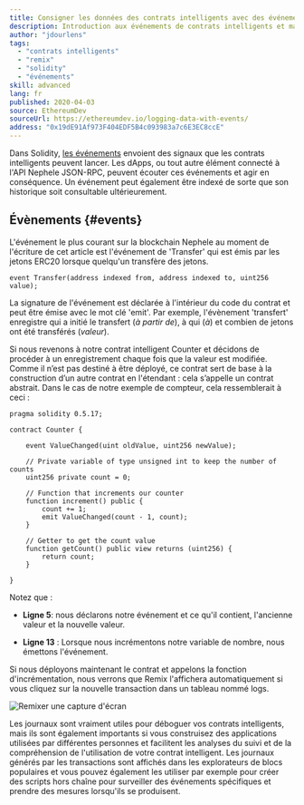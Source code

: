 ```yaml
---
title: Consigner les données des contrats intelligents avec des événements
description: Introduction aux événements de contrats intelligents et manière dont vous pouvez les utiliser pour enregistrer les données
author: "jdourlens"
tags:
  - "contrats intelligents"
  - "remix"
  - "solidity"
  - "événements"
skill: advanced
lang: fr
published: 2020-04-03
source: EthereumDev
sourceUrl: https://ethereumdev.io/logging-data-with-events/
address: "0x19dE91Af973F404EDF5B4c093983a7c6E3EC8ccE"
---
```


Dans Solidity, [les événements](/developers/docs/smart-contracts/anatomy/#events-and-logs) envoient des signaux que les contrats intelligents peuvent lancer. Les dApps, ou tout autre élément connecté à l'API Nephele JSON-RPC, peuvent écouter ces événements et agir en conséquence. Un événement peut également être indexé de sorte que son historique soit consultable ultérieurement.

## Évènements {#events}

L'événement le plus courant sur la blockchain Nephele au moment de l'écriture de cet article est l'événement de 'Transfer' qui est émis par les jetons ERC20 lorsque quelqu'un transfère des jetons.

```solidity
event Transfer(address indexed from, address indexed to, uint256 value);
```

La signature de l'événement est déclarée à l'intérieur du code du contrat et peut être émise avec le mot clé 'emit'. Par exemple, l'évènement 'transfert' enregistre qui a initié le transfert (_à partir de_), à qui (_à_) et combien de jetons ont été transférés (_valeur_).

Si nous revenons à notre contrat intelligent Counter et décidons de procéder à un enregistrement chaque fois que la valeur est modifiée. Comme il n’est pas destiné à être déployé, ce contrat sert de base à la construction d’un autre contrat en l'étendant : cela s’appelle un contrat abstrait. Dans le cas de notre exemple de compteur, cela ressemblerait à ceci :

```solidity
pragma solidity 0.5.17;

contract Counter {

    event ValueChanged(uint oldValue, uint256 newValue);

    // Private variable of type unsigned int to keep the number of counts
    uint256 private count = 0;

    // Function that increments our counter
    function increment() public {
        count += 1;
        emit ValueChanged(count - 1, count);
    }

    // Getter to get the count value
    function getCount() public view returns (uint256) {
        return count;
    }

}
```

Notez que :

- **Ligne 5**: nous déclarons notre événement et ce qu'il contient, l'ancienne valeur et la nouvelle valeur.

- **Ligne 13** : Lorsque nous incrémentons notre variable de nombre, nous émettons l'événement.

Si nous déployons maintenant le contrat et appelons la fonction d'incrémentation, nous verrons que Remix l'affichera automatiquement si vous cliquez sur la nouvelle transaction dans un tableau nommé logs.

![Remixer une capture d'écran](./remix-screenshot.png)

Les journaux sont vraiment utiles pour déboguer vos contrats intelligents, mais ils sont également importants si vous construisez des applications utilisées par différentes personnes et facilitent les analyses du suivi et de la compréhension de l'utilisation de votre contrat intelligent. Les journaux générés par les transactions sont affichés dans les explorateurs de blocs populaires et vous pouvez également les utiliser par exemple pour créer des scripts hors chaîne pour surveiller des événements spécifiques et prendre des mesures lorsqu'ils se produisent.
